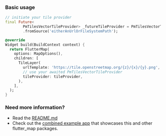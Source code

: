 ### Basic usage

```dart
// initiate your tile provider
final Future<
        PmTilesVectorTileProvider> _futureTileProvider = PmTilesVectorTileProvider
        .fromSource('eitherAnUrlOrFileSystemPath');

@override
Widget build(BuildContext context) {
  return FlutterMap(
    options: MapOptions(),
    children: [
      TileLayer(
        urlTemplate: 'https://tile.openstreetmap.org/{z}/{x}/{y}.png',
        // use your awaited PmTilesVectorTileProvider
        tileProvider: tileProvider,
      ),
    ],
  );
}
```

### Need more information?

- Read
  the [README.md](https://github.com/josxha/flutter_map_plugins/blob/main/vector_map_tiles_pmtiles/README.md)
- Check out
  the [combined example app](https://github.com/josxha/flutter_map_plugins/tree/main/example)
  that showcases this and other flutter_map
  packages.